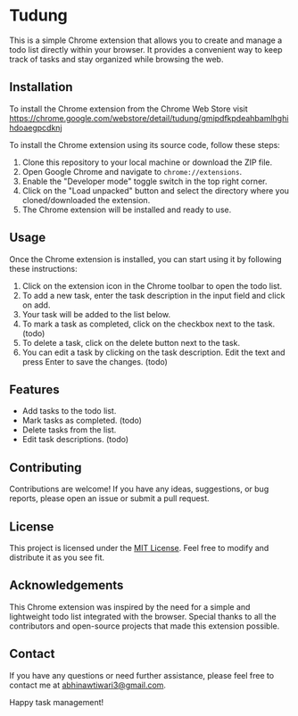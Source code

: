 # Tudung

This is a simple Chrome extension that allows you to create and manage a todo list directly within your browser. It provides a convenient way to keep track of tasks and stay organized while browsing the web.

## Installation
To install the Chrome extension from the Chrome Web Store visit https://chrome.google.com/webstore/detail/tudung/gmipdfkpdeahbamlhghihdoaegpcdknj

To install the Chrome extension using its source code, follow these steps:

1. Clone this repository to your local machine or download the ZIP file.
2. Open Google Chrome and navigate to `chrome://extensions`.
3. Enable the "Developer mode" toggle switch in the top right corner.
4. Click on the "Load unpacked" button and select the directory where you cloned/downloaded the extension.
5. The Chrome extension will be installed and ready to use.

## Usage

Once the Chrome extension is installed, you can start using it by following these instructions:

1. Click on the extension icon in the Chrome toolbar to open the todo list.
2. To add a new task, enter the task description in the input field and click on add.
3. Your task will be added to the list below.
4. To mark a task as completed, click on the checkbox next to the task. (todo)
5. To delete a task, click on the delete button next to the task.
6. You can edit a task by clicking on the task description. Edit the text and press Enter to save the changes. (todo)

## Features

- Add tasks to the todo list.
- Mark tasks as completed. (todo)
- Delete tasks from the list. 
- Edit task descriptions. (todo)

## Contributing

Contributions are welcome! If you have any ideas, suggestions, or bug reports, please open an issue or submit a pull request.

## License

This project is licensed under the [MIT License](LICENSE). Feel free to modify and distribute it as you see fit.

## Acknowledgements

This Chrome extension was inspired by the need for a simple and lightweight todo list integrated with the browser. Special thanks to all the contributors and open-source projects that made this extension possible.

## Contact

If you have any questions or need further assistance, please feel free to contact me at [abhinawtiwari3@gmail.com](mailto:abhinawtiwari3@gmail.com).

Happy task management!